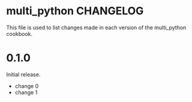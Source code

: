 # multi_python CHANGELOG

This file is used to list changes made in each version of the multi_python cookbook.

# 0.1.0

Initial release.

- change 0
- change 1

